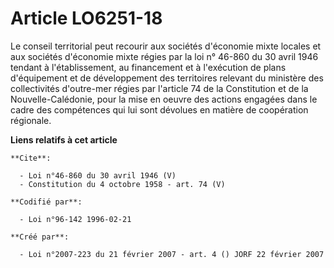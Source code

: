 # Article LO6251-18

Le conseil territorial peut recourir aux sociétés d'économie mixte locales et aux sociétés d'économie mixte régies par la loi
n° 46-860 du 30 avril 1946 tendant à l'établissement, au financement et à l'exécution de plans d'équipement et de
développement des territoires relevant du ministère des collectivités d'outre-mer régies par l'article 74 de la Constitution
et de la Nouvelle-Calédonie, pour la mise en oeuvre des actions engagées dans le cadre des compétences qui lui sont dévolues
en matière de coopération régionale.

**Liens relatifs à cet article**

	**Cite**:

	  - Loi n°46-860 du 30 avril 1946 (V)
	  - Constitution du 4 octobre 1958 - art. 74 (V)

	**Codifié par**:

	  - Loi n°96-142 1996-02-21

	**Créé par**:

	  - Loi n°2007-223 du 21 février 2007 - art. 4 () JORF 22 février 2007
